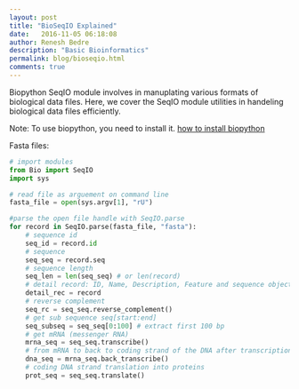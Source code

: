 ```yaml
---
layout: post
title: "BioSeqIO Explained"
date:   2016-11-05 06:18:08
author: Renesh Bedre
description: "Basic Bioinformatics"
permalink: blog/bioseqio.html
comments: true
---
```


Biopython SeqIO module involves in manuplating various formats of biological data files. Here, we cover the SeqIO module utilities in handeling biological data files efficiently.

Note: To use biopython, you need to install it. [how to install biopython](http://biopython.org/DIST/docs/install/Installation.html)

Fasta files:

```python
# import modules
from Bio import SeqIO
import sys

# read file as arguement on command line
fasta_file = open(sys.argv[1], "rU")

#parse the open file handle with SeqIO.parse
for record in SeqIO.parse(fasta_file, "fasta"):
    # sequence id
    seq_id = record.id
    # sequence
    seq_seq = record.seq
    # sequence length
    seq_len = len(seq_seq) # or len(record)
    # detail record: ID, Name, Description, Feature and sequence object
    detail_rec = record
    # reverse complement
    seq_rc = seq_seq.reverse_complement()
    # get sub sequence seq[start:end]
    seq_subseq = seq_seq[0:100] # extract first 100 bp
    # get mRNA (messenger RNA)
    mrna_seq = seq_seq.transcribe()
    # from mRNA to back to coding strand of the DNA after transcription
    dna_seq = mrna_seq.back_transcribe()
    # coding DNA strand translation into proteins
    prot_seq = seq_seq.translate()
```






